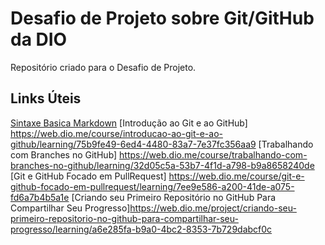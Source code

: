 # Desafio de Projeto sobre Git/GitHub da DIO
Repositório criado para o Desafio de Projeto.

## Links Úteis
[Sintaxe Basica Markdown](https://www.markdowmguide.org/basic-syntax/)
[Introdução ao Git e ao GitHub] https://web.dio.me/course/introducao-ao-git-e-ao-github/learning/75b9fe49-6ed4-4480-83a7-7e37fc356aa9
[Trabalhando com Branches no GitHub] https://web.dio.me/course/trabalhando-com-branches-no-github/learning/32d05c5a-53b7-4f1d-a798-b9a8658240de
[Git e GitHub Focado em PullRequest] https://web.dio.me/course/git-e-github-focado-em-pullrequest/learning/7ee9e586-a200-41de-a075-fd6a7b4b5a1e
[Criando seu Primeiro Repositório no GitHub Para Compartilhar Seu Progresso]   https://web.dio.me/project/criando-seu-primeiro-repositorio-no-github-para-compartilhar-seu-progresso/learning/a6e285fa-b9a0-4bc2-8353-7b729dabcf0c         
